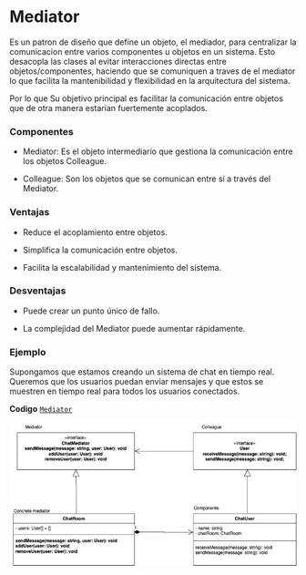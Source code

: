 # Mediator
   
Es un patron de diseño que define un objeto, el mediador, para centralizar la comunicacion entre varios componentes u objetos en un sistema. Esto desacopla las clases al evitar interacciones directas entre objetos/componentes, haciendo que se comuniquen a traves de el mediator lo que facilita la mantenibilidad y flexibilidad en la arquitectura del sistema.

Por lo que Su objetivo principal es facilitar la comunicación entre objetos que de otra manera estarían fuertemente acoplados.

### Componentes

- Mediator: Es el objeto intermediario que gestiona la comunicación entre los objetos Colleague.

- Colleague: Son los objetos que se comunican entre sí a través del Mediator.

### Ventajas

- Reduce el acoplamiento entre objetos.

- Simplifica la comunicación entre objetos.

- Facilita la escalabilidad y mantenimiento del sistema.

### Desventajas

- Puede crear un punto único de fallo.

- La complejidad del Mediator puede aumentar rápidamente.

### Ejemplo

Supongamos que estamos creando un sistema de chat en tiempo real. Queremos que los usuarios puedan enviar mensajes y que estos se muestren en tiempo real para todos los usuarios conectados.


**Codigo** [`Mediator`](./Mediator.ts)

![Diagrama de clases Mediator](../../assets/Mediator.jpg)
